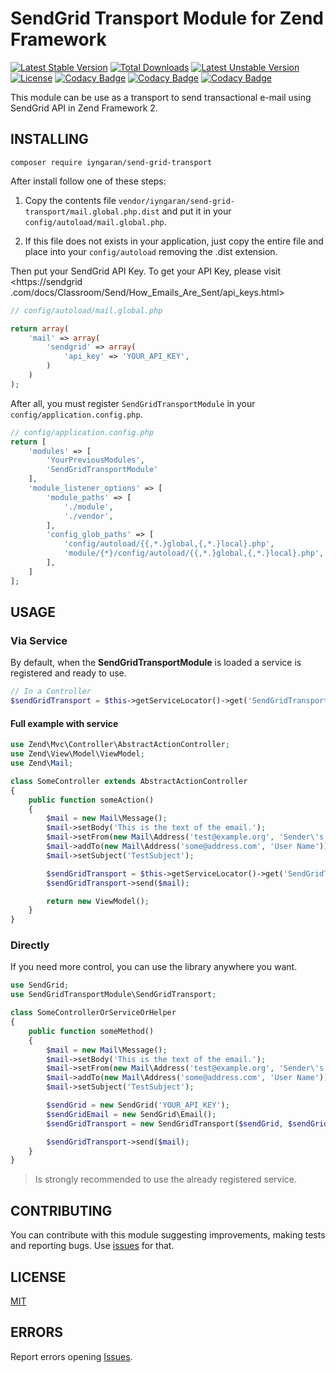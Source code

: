 # SendGrid Transport Module for Zend Framework

[![Latest Stable Version](https://poser.pugx.org/iyngaran/send-grid-transport/v/stable)](https://packagist.org/packages/iyngaran/send-grid-transport)
[![Total Downloads](https://poser.pugx.org/iyngaran/send-grid-transport/downloads)](https://packagist.org/packages/iyngaran/send-grid-transport)
[![Latest Unstable Version](https://poser.pugx.org/iyngaran/send-grid-transport/v/unstable)](https://packagist.org/packages/iyngaran/send-grid-transport)
[![License](https://poser.pugx.org/iyngaran/send-grid-transport/license)](https://packagist.org/packages/iyngaran/send-grid-transport)
[![Codacy Badge](https://api.codacy.com/project/badge/Grade/d8897c5f55de469484a6762d4283cc77)](https://www.codacy.com/app/iyngaran/SendGridTransport?utm_source=github.com&amp;utm_medium=referral&amp;utm_content=iyngaran/SendGridTransport&amp;utm_campaign=Badge_Grade)
[![Codacy Badge](https://api.codacy.com/project/badge/Grade/b3aed2e68b4849e9bbb91d776089bd46)](https://www.codacy.com/app/andrecardosodev/send-grid-transport?utm_source=github.com&amp;utm_medium=referral&amp;utm_content=iyngaran/send-grid-transport&amp;utm_campaign=Badge_Grade)
[![Codacy Badge](https://api.codacy.com/project/badge/Coverage/b3aed2e68b4849e9bbb91d776089bd46)](https://www.codacy.com/app/andrecardosodev/send-grid-transport?utm_source=github.com&amp;utm_medium=referral&amp;utm_content=iyngaran/send-grid-transport&amp;utm_campaign=Badge_Coverage)

This module can be use as a transport to send transactional e-mail using SendGrid API in Zend Framework 2.

## INSTALLING

`composer require iyngaran/send-grid-transport`

After install follow one of these steps:

1) Copy the contents file `vendor/iyngaran/send-grid-transport/mail.global.php.dist` and put it in your `config/autoload/mail.global.php`. 

2) If this file does not exists in your application, just copy the entire file and place into your `config/autoload` removing the .dist extension.

Then put your SendGrid API Key. To get your API Key, please visit <https://sendgrid
.com/docs/Classroom/Send/How_Emails_Are_Sent/api_keys.html>

```php
// config/autoload/mail.global.php

return array(
    'mail' => array(
        'sendgrid' => array(
            'api_key' => 'YOUR_API_KEY',
        )
    )
);
```

After all, you must register `SendGridTransportModule` in your `config/application.config.php`.

```php
// config/application.config.php
return [
    'modules' => [
        'YourPreviousModules',
        'SendGridTransportModule'
    ],
    'module_listener_options' => [
        'module_paths' => [
            './module',
            './vendor',
        ],
        'config_glob_paths' => [
            'config/autoload/{{,*.}global,{,*.}local}.php',
            'module/{*}/config/autoload/{{,*.}global,{,*.}local}.php',
        ],
    ]
];
```

## USAGE

### Via Service

By default, when the **SendGridTransportModule** is loaded a service is registered and ready to use.

```php
// In a Controller
$sendGridTransport = $this->getServiceLocator()->get('SendGridTransport');
```

#### Full example with service

```php
use Zend\Mvc\Controller\AbstractActionController;
use Zend\View\Model\ViewModel;
use Zend\Mail;

class SomeController extends AbstractActionController
{
    public function someAction()
    {
        $mail = new Mail\Message();
        $mail->setBody('This is the text of the email.');
        $mail->setFrom(new Mail\Address('test@example.org', 'Sender\'s name'));
        $mail->addTo(new Mail\Address('some@address.com', 'User Name'));
        $mail->setSubject('TestSubject');

        $sendGridTransport = $this->getServiceLocator()->get('SendGridTransport');
        $sendGridTransport->send($mail);

        return new ViewModel();
    }
}
```

### Directly

If you need more control, you can use the library anywhere you want.

```php
use SendGrid;
use SendGridTransportModule\SendGridTransport;

class SomeControllerOrServiceOrHelper 
{
    public function someMethod()
    {
        $mail = new Mail\Message();
        $mail->setBody('This is the text of the email.');
        $mail->setFrom(new Mail\Address('test@example.org', 'Sender\'s name'));
        $mail->addTo(new Mail\Address('some@address.com', 'User Name'));
        $mail->setSubject('TestSubject');

        $sendGrid = new SendGrid('YOUR_API_KEY');
        $sendGridEmail = new SendGrid\Email();
        $sendGridTransport = new SendGridTransport($sendGrid, $sendGridEmail);

        $sendGridTransport->send($mail);
    }
}
```

> Is strongly recommended to use the already registered service.

## CONTRIBUTING

You can contribute with this module suggesting improvements, making tests and reporting bugs. Use [issues](https://github.com/iyngaran/send-grid-transport/issues) for that.


## LICENSE

[MIT](https://github.com/iyngaran/send-grid-transport/blob/master/LICENSE)

## ERRORS 

Report errors opening [Issues](https://github.com/iyngaran/send-grid-transport/issues).
